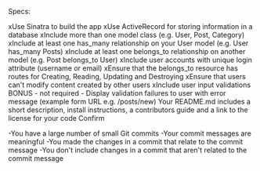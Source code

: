 Specs:

 xUse Sinatra to build the app
 xUse ActiveRecord for storing information in a database
 xInclude more than one model class (e.g. User, Post, Category)
 xInclude at least one has_many relationship on your User model (e.g. User has_many Posts)
 xInclude at least one belongs_to relationship on another model (e.g. Post belongs_to User)
 xInclude user accounts with unique login attribute (username or email)
 xEnsure that the belongs_to resource has routes for Creating, Reading, Updating and Destroying
 xEnsure that users can't modify content created by other users
 xInclude user input validations
 BONUS - not required - Display validation failures to user with error message (example form URL e.g. /posts/new)
 Your README.md includes a short description, install instructions, a contributors guide and a link to the license for your code
Confirm

 -You have a large number of small Git commits
 -Your commit messages are meaningful
 -You made the changes in a commit that relate to the commit message
 -You don't include changes in a commit that aren't related to the commit message